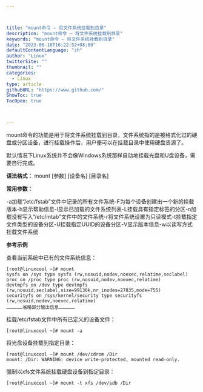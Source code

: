 ```yaml
---



title: "mount命令 – 将文件系统挂载到目录"
description: "mount命令 – 将文件系统挂载到目录"
keywords: "mount命令 – 将文件系统挂载到目录"
date: "2023-06-18T16:22:52+08:00"
defaultContentLanguage: "zh"
author: "Linux"
twitterSite: ""
thumbnail: ""
categories:
  - Linux
type: article
githubURL: "https://www.github.com/"
ShowToc: true
TocOpen: true



---
```


mount命令的功能是用于将文件系统挂载到目录，文件系统指的是被格式化过的硬盘或分区设备，进行挂载操作后，用户便可以在挂载目录中使用硬盘资源了。

默认情况下Linux系统并不会像Windows系统那样自动地挂载光盘和U盘设备，需要自行完成。

**语法格式：** mount [参数] [设备名] [目录名]

**常用参数：﻿**

-a加载“/etc/fstab”文件中记录的所有文件系统-F为每个设备创建出一个新的挂载版本-h显示帮助信息-l显示已加载的文件系统列表-L挂载具有指定标签的分区-n加载没有写入“/etc/mtab”文件中的文件系统-r将文件系统设置为只读模式-t挂载指定文件类型的设备分区-U挂载指定UUID的设备分区-V显示版本信息-w以读写方式挂载文件系统

**参考示例**

查看当前系统中已有的文件系统信息：

```
[root@linuxcool ~]# mount
sysfs on /sys type sysfs (rw,nosuid,nodev,noexec,relatime,seclabel)
proc on /proc type proc (rw,nosuid,nodev,noexec,relatime)
devtmpfs on /dev type devtmpfs (rw,nosuid,seclabel,size=99130k,nr_inodes=27835,mode=755)
securityfs on /sys/kernel/security type securityfs (rw,nosuid,nodev,noexec,relatime)
………………省略部分输出信息………………
```

挂载/etc/fstab文件中所有已定义的设备文件：

```
[root@linuxcool ~]# mount -a
```

将光盘设备挂载到指定目录：

```
[root@linuxcool ~]# mount /dev/cdrom /Dir
mount: /Dir: WARNING: device write-protected, mounted read-only.
```

强制以xfs文件系统挂载硬盘设备到指定目录：

```
[root@linuxcool ~]# mount -t xfs /dev/sdb /Dir
```